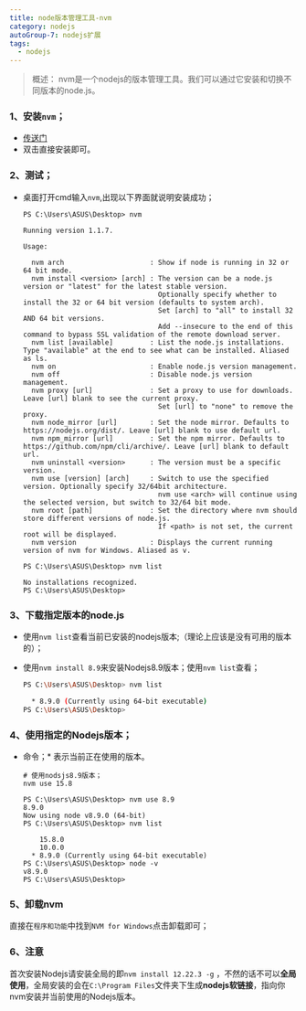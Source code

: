 ```yaml
---
title: node版本管理工具-nvm
category: nodejs
autoGroup-7: nodejs扩展
tags:
  - nodejs
---
```


> 概述： nvm是一个nodejs的版本管理工具。我们可以通过它安装和切换不同版本的node.js。 

### 1、安装`nvm`；

- [传送门](https://github.com/coreybutler/nvm-windows/releases)
- 双击直接安装即可。

### 2、测试；

- 桌面打开cmd输入`nvm`,出现以下界面就说明安装成功；

  ```shell
  PS C:\Users\ASUS\Desktop> nvm
  
  Running version 1.1.7.
  
  Usage:
  
    nvm arch                     : Show if node is running in 32 or 64 bit mode.
    nvm install <version> [arch] : The version can be a node.js version or "latest" for the latest stable version.
                                   Optionally specify whether to install the 32 or 64 bit version (defaults to system arch).
                                   Set [arch] to "all" to install 32 AND 64 bit versions.
                                   Add --insecure to the end of this command to bypass SSL validation of the remote download server.
    nvm list [available]         : List the node.js installations. Type "available" at the end to see what can be installed. Aliased as ls.
    nvm on                       : Enable node.js version management.
    nvm off                      : Disable node.js version management.
    nvm proxy [url]              : Set a proxy to use for downloads. Leave [url] blank to see the current proxy.
                                   Set [url] to "none" to remove the proxy.
    nvm node_mirror [url]        : Set the node mirror. Defaults to https://nodejs.org/dist/. Leave [url] blank to use default url.
    nvm npm_mirror [url]         : Set the npm mirror. Defaults to https://github.com/npm/cli/archive/. Leave [url] blank to default url.
    nvm uninstall <version>      : The version must be a specific version.
    nvm use [version] [arch]     : Switch to use the specified version. Optionally specify 32/64bit architecture.
                                   nvm use <arch> will continue using the selected version, but switch to 32/64 bit mode.
    nvm root [path]              : Set the directory where nvm should store different versions of node.js.
                                   If <path> is not set, the current root will be displayed.
    nvm version                  : Displays the current running version of nvm for Windows. Aliased as v.
  
  PS C:\Users\ASUS\Desktop> nvm list
  
  No installations recognized.
  PS C:\Users\ASUS\Desktop>
  ```

### 3、下载指定版本的node.js

- 使用`nvm list`查看当前已安装的nodejs版本;（理论上应该是没有可用的版本的）；

- 使用`nvm install 8.9`来安装Nodejs8.9版本；使用`nvm list`查看；

  ```sh
  PS C:\Users\ASUS\Desktop> nvm list
  
    * 8.9.0 (Currently using 64-bit executable)
  PS C:\Users\ASUS\Desktop>
  ```

### 4、使用指定的Nodejs版本；

- 命令；* 表示当前正在使用的版本。

  ```shell
  # 使用nodsjs8.9版本；
  nvm use 15.8
  
  PS C:\Users\ASUS\Desktop> nvm use 8.9
  8.9.0
  Now using node v8.9.0 (64-bit)
  PS C:\Users\ASUS\Desktop> nvm list
  
      15.8.0
      10.0.0
    * 8.9.0 (Currently using 64-bit executable)
  PS C:\Users\ASUS\Desktop> node -v
  v8.9.0
  PS C:\Users\ASUS\Desktop>
  
  ```


### 5、卸载nvm

直接在`程序和功能`中找到`NVM for Windows`点击卸载即可；

### 6、注意

首次安装Nodejs请安装全局的即`nvm install 12.22.3 -g` ，不然的话不可以**全局使用**，全局安装的会在`C:\Program Files`文件夹下生成**nodejs软链接**，指向你nvm安装并当前使用的Nodejs版本。

